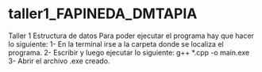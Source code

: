# taller1_FAPINEDA_DMTAPIA
Taller 1 Estructura de datos
Para poder ejecutar el programa hay que hacer lo siguiente:
1- En la terminal irse a la carpeta donde se localiza el programa.
2- Escribir y luego ejecutar lo siguiente: g++ *.cpp -o main.exe
3- Abrir el archivo .exe creado.